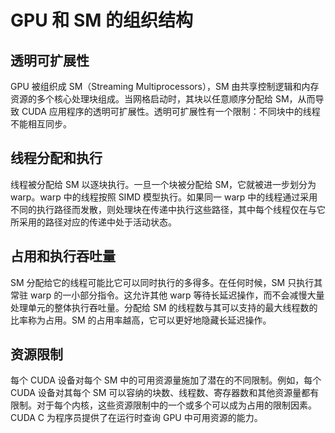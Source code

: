 # GPU 和 SM 的组织结构

## 透明可扩展性
GPU 被组织成 SM（Streaming Multiprocessors），SM 由共享控制逻辑和内存资源的多个核心处理块组成。当网格启动时，其块以任意顺序分配给 SM，从而导致 CUDA 应用程序的透明可扩展性。透明可扩展性有一个限制：不同块中的线程不能相互同步。

## 线程分配和执行
线程被分配给 SM 以逐块执行。一旦一个块被分配给 SM，它就被进一步划分为 warp。warp 中的线程按照 SIMD 模型执行。如果同一 warp 中的线程通过采用不同的执行路径而发散，则处理块在传递中执行这些路径，其中每个线程仅在与它所采用的路径对应的传递中处于活动状态。

## 占用和执行吞吐量
SM 分配给它的线程可能比它可以同时执行的多得多。在任何时候，SM 只执行其常驻 warp 的一小部分指令。这允许其他 warp 等待长延迟操作，而不会减慢大量处理单元的整体执行吞吐量。分配给 SM 的线程数与其可以支持的最大线程数的比率称为占用。SM 的占用率越高，它可以更好地隐藏长延迟操作。

## 资源限制
每个 CUDA 设备对每个 SM 中的可用资源量施加了潜在的不同限制。例如，每个 CUDA 设备对其每个 SM 可以容纳的块数、线程数、寄存器数和其他资源量都有限制。对于每个内核，这些资源限制中的一个或多个可以成为占用的限制因素。CUDA C 为程序员提供了在运行时查询 GPU 中可用资源的能力。